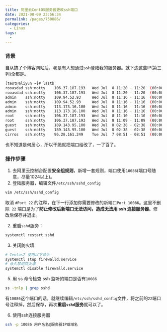```yaml
---
title: 阿里云CentOS服务器更改ssh端口
date: 2021-08-09 23:56:34
permalink: /pages/750886/
categories:
  - Linux
tags:
  - 
---
```

### 背景
自从搞了个博客网站后，老是有人想通过ssh登陆我的服务器。就下边这些IP(第三列)全都是。
```bash
[test@aliyun ~]# lastb
rooasdad ssh:notty    106.37.187.193   Wed Jul  8 11:20 - 11:20  (00:00)    
rooasdad ssh:notty    106.37.187.193   Wed Jul  8 11:20 - 11:20  (00:00)    
admin    ssh:notty    109.94.52.93     Wed Jul  8 11:16 - 11:16  (00:00)    
admin    ssh:notty    109.94.52.93     Wed Jul  8 11:16 - 11:16  (00:00)    
admin    ssh:notty    113.173.16.100   Wed Jul  8 11:16 - 11:16  (00:00)    
admin    ssh:notty    113.173.16.100   Wed Jul  8 11:16 - 11:16  (00:00)    
root     ssh:notty    106.37.187.193   Wed Jul  8 11:10 - 11:10  (00:00)    
root     ssh:notty    106.37.187.193   Wed Jul  8 11:09 - 11:09  (00:00)    
guest    ssh:notty    189.143.95.100   Wed Jul  8 02:38 - 02:38  (00:00)    
guest    ssh:notty    189.143.95.100   Wed Jul  8 02:38 - 02:38  (00:00)    
cirros   ssh:notty    96.28.161.249    Tue Jul  7 08:51 - 08:51  (00:00)
```
也不知道是何居心，所以干脆就把端口给改了，一了百了。
### 操作步骤
1. 去阿里云控制台配置**安全组规则**，新增一套规则，端口使用`10086`(端口号随意，尽量1024以上)。
2. 登陆服务器，编辑文件`/etc/ssh/sshd_config`
```bash
vim /etc/ssh/sshd_config
```
取消 `#Port 22` 的注释，在下一行添加你需要修改的新端口`Port 10086`。这里不删除` 22` 端口是为了**防止修改后新端口无法访问，造成无法用 ssh 连接服务器**。修改后保存并退出。

2. 重启`sshd`服务：
```bash
systemctl restart sshd
```
3. 关闭防火墙
```bash
# Centos7 使用以下命令
systemctl stop firewalld.service
# 永久禁用防火墙
systemctl disable firewalld.service
```
5. 用 ss 命令检查 ssh 监听的端口是否有`10086`
```bash
ss -tnlp | grep sshd
```
有`10086`这个端口的话，就继续编辑`/etc/ssh/sshd_config`文件，将之前的`22`端口号注释掉，然后保存，再次**重启`sshd`服务**就可以了。

6. 使用ssh连接服务器
```bash
ssh -p 10086 用户名名@服务器IP或域名
```
